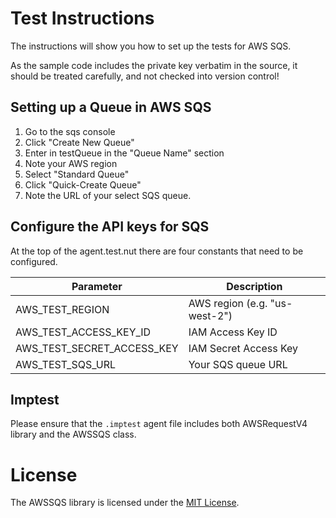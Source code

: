 # Test Instructions

The instructions will show you how to set up the tests for AWS SQS.

As the sample code includes the private key verbatim in the source, it should be treated carefully, and not checked into version control!

## Setting up a Queue in AWS SQS

1. Go to the sqs console  
1. Click "Create New Queue"
1. Enter in testQueue in the "Queue Name" section
1. Note your AWS region
1. Select "Standard Queue"
1. Click "Quick-Create Queue"
1. Note the URL of your select SQS queue.

## Configure the API keys for SQS

At the top of the agent.test.nut there are four constants that need to be configured.

Parameter                   | Description
--------------------------- | -----------
AWS_TEST_REGION     		| AWS region (e.g. "us-west-2")
AWS_TEST_ACCESS_KEY_ID      | IAM Access Key ID
AWS_TEST_SECRET_ACCESS_KEY  | IAM Secret Access Key
AWS_TEST_SQS_URL			| Your SQS queue URL

## Imptest
 Please ensure that the `.imptest` agent file includes both AWSRequestV4 library and the AWSSQS class.

# License

 The AWSSQS library is licensed under the [MIT License](../LICENSE).
